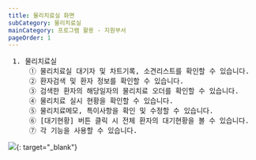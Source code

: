 ```yaml
---
title: 물리치료실 화면
subCategory: 물리치료실
mainCategory: 프로그램 활용 - 지원부서
pageOrder: 1
---
```

<pre>
 <t2><bold>1. 물리치료실</bold></t2>
     ① 물리치료실 대기자 및 차트기록, 소견리스트를 확인할 수 있습니다.
     ② 환자검색 및 환자 정보를 확인할 수 있습니다.
     ③ 검색한 환자의 해당일자의 물리치료 오더를 확인할 수 있습니다.
     ④ 물리치료 실시 현황을 확인할 수 있습니다.
     ⑤ 물리치료메모, 특이사항을 확인 및 수정할 수 있습니다.
     ⑥ [대기현황] 버튼 클릭 시 전체 환자의 대기현황을 볼 수 있습니다.
     ⑦ 각 기능을 사용할 수 있습니다.
</pre>

[![](/images/{{page.url}}_1.png)](/images/{{page.url}}_1.png){: target="_blank"}